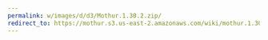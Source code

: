 ```yaml
---
permalink: w/images/d/d3/Mothur.1.30.2.zip/
redirect_to: https://mothur.s3.us-east-2.amazonaws.com/wiki/mothur.1.30.2.zip
---
```


